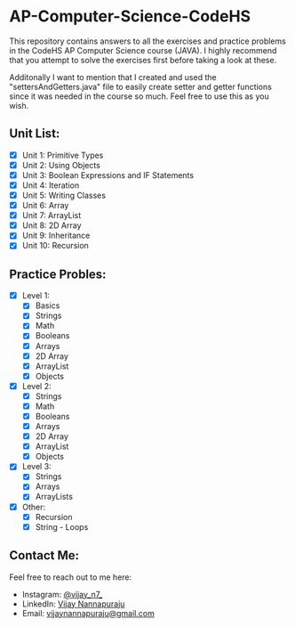 # AP-Computer-Science-CodeHS
This repository contains answers to all the exercises and practice problems in the CodeHS AP Computer Science course (JAVA).
I highly recommend that you attempt to solve the exercises first before taking a look at these.

Additonally I want to mention that I created and used the "settersAndGetters.java" file to easily create setter and getter functions since it was needed in the course so much. Feel free to use this as you wish.

## Unit List:
- [X] Unit 1: Primitive Types
- [X] Unit 2: Using Objects
- [X] Unit 3: Boolean Expressions and IF Statements
- [X] Unit 4: Iteration
- [X] Unit 5: Writing Classes
- [X] Unit 6: Array
- [X] Unit 7: ArrayList
- [X] Unit 8: 2D Array
- [X] Unit 9: Inheritance
- [X] Unit 10: Recursion

## Practice Probles:
- [X] Level 1:
  - [X] Basics
  - [X] Strings
  - [X] Math
  - [X] Booleans
  - [X] Arrays
  - [X] 2D Array
  - [X] ArrayList
  - [X] Objects

- [X] Level 2:
  - [X] Strings
  - [X] Math
  - [X] Booleans
  - [X] Arrays
  - [X] 2D Array
  - [X] ArrayList
  - [X] Objects

- [X] Level 3:
  - [X] Strings
  - [X] Arrays
  - [X] ArrayLists

- [X] Other:
  - [X] Recursion
  - [X] String - Loops

## Contact Me:
Feel free to reach out to me here:
- Instagram: [@vijay_n7_](https://www.instagram.com/vijay_n7_/)
- LinkedIn: [Vijay Nannapuraju](https://www.linkedin.com/in/vijay-nannapuraju-014983239/)
- Email: vijaynannapuraju@gmail.com
